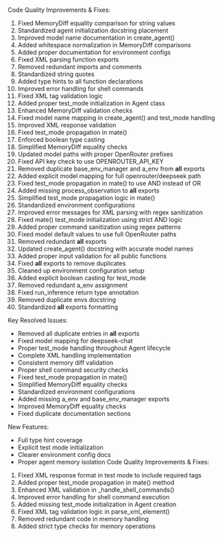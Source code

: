 Code Quality Improvements & Fixes:
1. Fixed MemoryDiff equality comparison for string values
2. Standardized agent initialization docstring placement
3. Improved model name documentation in create_agent()
4. Added whitespace normalization in MemoryDiff comparisons
4. Added proper documentation for environment configs
5. Fixed XML parsing function exports
6. Removed redundant imports and comments
7. Standardized string quotes
8. Added type hints to all function declarations
9. Improved error handling for shell commands
10. Fixed XML tag validation logic
11. Added proper test_mode initialization in Agent class
12. Enhanced MemoryDiff validation checks
13. Fixed model name mapping in create_agent() and test_mode handling
14. Improved XML response validation
15. Fixed test_mode propagation in mate()
16. Enforced boolean type casting
17. Simplified MemoryDiff equality checks
18. Updated model paths with proper OpenRouter prefixes
19. Fixed API key check to use OPENROUTER_API_KEY
20. Removed duplicate base_env_manager and a_env from __all__ exports
21. Added explicit model mapping for full openrouter/deepseek path
22. Fixed test_mode propagation in mate() to use AND instead of OR
23. Added missing process_observation to __all__ exports
24. Simplified test_mode propagation logic in mate()
22. Standardized environment configurations
23. Improved error messages for XML parsing with regex sanitization
24. Fixed mate() test_mode initialization using strict AND logic
25. Added proper command sanitization using regex patterns
26. Fixed model default values to use full OpenRouter paths
25. Removed redundant __all__ exports
26. Updated create_agent() docstring with accurate model names
24. Added proper input validation for all public functions
25. Fixed __all__ exports to remove duplicates
26. Cleaned up environment configuration setup
27. Added explicit boolean casting for test_mode
28. Removed redundant a_env assignment
29. Fixed run_inference return type annotation
30. Removed duplicate envs docstring
31. Standardized __all__ exports formatting

Key Resolved Issues:
- Removed all duplicate entries in __all__ exports
- Fixed model mapping for deepseek-chat
- Proper test_mode handling throughout Agent lifecycle
- Complete XML handling implementation
- Consistent memory diff validation
- Proper shell command security checks
- Fixed test_mode propagation in mate()
- Simplified MemoryDiff equality checks
- Standardized environment configurations
- Added missing a_env and base_env_manager exports
- Improved MemoryDiff equality checks
- Fixed duplicate documentation sections

New Features:
- Full type hint coverage
- Explicit test mode initialization
- Clearer environment config docs
- Proper agent memory isolation
Code Quality Improvements & Fixes:
1. Fixed XML response format in test mode to include required tags
2. Added proper test_mode propagation in mate() method
3. Enhanced XML validation in _handle_shell_commands()
4. Improved error handling for shell command execution
5. Added missing test_mode initialization in Agent creation
6. Fixed XML tag validation logic in parse_xml_element()
7. Removed redundant code in memory handling
8. Added strict type checks for memory operations

